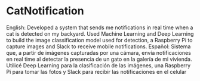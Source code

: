 # CatNotification
English:
Developed a system that sends me notifications in real time when a cat is detected on my backyard. Used Machine Learning and Deep Learning to build the image classification model used for detection,  a Raspberry Pi to capture images and Slack to receive mobile notifications.
Español:
Sistema que, a partir de imágenes capturadas por una cámara, envía notificaciones en real time al detectar la presencia de un gato en la galería de mi vivienda. Utilicé Deep Learning para la clasificación de las imágenes, una Raspberry Pi para tomar las fotos y Slack para recibir las notificaciones en el celular

